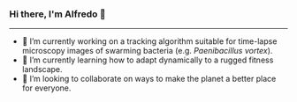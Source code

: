 ### Hi there, I'm Alfredo 👋

<!--
**alflhomme/alflhomme** is a ✨ _special_ ✨ repository because its `README.md` (this file) appears on your GitHub profile.

Here are some ideas to get you started:

- 🔭 I’m currently working on ...
- 🌱 I’m currently learning ...
- 👯 I’m looking to collaborate on ...
- 🤔 I’m looking for help with ...
- 💬 Ask me about ...
- 📫 How to reach me: ...
- 😄 Pronouns: ...
- ⚡ Fun fact: ...
-->
---
- 🔭 I’m currently working on a tracking algorithm suitable for time-lapse microscopy images of swarming bacteria (e.g. _Paenibacillus vortex_).
- 🌱 I’m currently learning how to adapt dynamically to a rugged fitness landscape.
- 👯 I’m looking to collaborate on ways to make the planet a better place for everyone.
